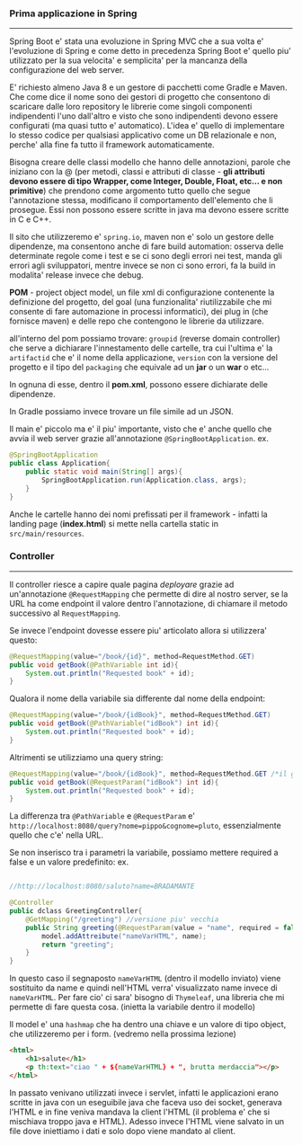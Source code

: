### Prima applicazione in Spring
---
Spring Boot e' stata una evoluzione in Spring MVC che a sua volta e' l'evoluzione di Spring e come detto in precedenza Spring Boot e' quello piu' utilizzato per la sua velocita' e semplicita' per la mancanza della configurazione del web server.

E' richiesto almeno Java 8 e un gestore di pacchetti come Gradle e Maven. Che come dice il nome sono dei gestori di progetto che consentono di scaricare dalle loro repository le librerie come singoli componenti indipendenti l'uno dall'altro e visto che sono indipendenti devono essere configurati (ma quasi tutto e' automatico). L'idea e' quello di implementare lo stesso codice per qualsiasi applicativo come un DB relazionale e non, perche' alla fine fa tutto il framework automaticamente.

Bisogna creare delle classi modello che hanno delle annotazioni, parole che iniziano con la @ (per metodi, classi e attributi di classe - **gli attributi devono essere di tipo Wrapper, come Integer, Double, Float, etc... e non primitive**) che prendono come argomento tutto quello che segue l'annotazione stessa, modificano il comportamento dell'elemento che li prosegue. Essi non possono essere scritte in java ma devono essere scritte in C e C++.

Il sito che utilizzeremo e' `spring.io`, maven non e' solo un gestore delle dipendenze, ma consentono anche di fare build automation: osserva delle determinate regole come i test e se ci sono degli errori nei test, manda gli errori agli sviluppatori, mentre invece se non ci sono errori, fa la build in modalita' release invece che debug.

**POM** - project object model, un file xml di configurazione contenente la definizione del progetto, del goal (una funzionalita' riutilizzabile che mi consente di fare automazione in processi informatici), dei plug in (che fornisce maven) e delle repo che contengono le librerie da utilizzare.

all'interno del pom possiamo trovare: `groupid` (reverse domain controller) che serve a dichiarare l'innestamento delle cartelle, tra cui l'ultima e' la `artifactid` che e' il nome della applicazione, `version` con la versione del progetto e il tipo del `packaging` che equivale ad un **jar** o un **war** o etc...

In ognuna di esse, dentro il **pom.xml**, possono essere dichiarate delle dipendenze.

In Gradle possiamo invece trovare un file simile ad un JSON.

Il main e' piccolo ma e' il piu' importante, visto che e' anche quello che avvia il web server grazie all'annotazione `@SpringBootApplication`.
ex.

``` java
@SpringBootApplication
public class Application{
	public static void main(String[] args){
		SpringBootApplication.run(Application.class, args);
	}
}
```

Anche le cartelle hanno dei nomi prefissati per il framework - infatti la landing page (**index.html**) si mette nella cartella static in `src/main/resources`.
### Controller
---
Il controller riesce a capire quale pagina $deployare$ grazie ad un'annotazione `@RequestMapping` che permette di dire al nostro server, se la URL ha come endpoint il valore dentro l'annotazione, di chiamare il metodo successivo al `RequestMapping`.

Se invece l'endpoint dovesse essere piu' articolato allora si utilizzera' questo:

```java
@RequestMapping(value="/book/{id}", method=RequestMethod.GET)
public void getBook(@PathVariable int id){
	System.out.println("Requested book" + id);
}
```

Qualora il nome della variabile sia differente dal nome della endpoint:

```java
@RequestMapping(value="/book/{idBook}", method=RequestMethod.GET)
public void getBook(@PathVariable("idBook") int id){
	System.out.println("Requested book" + id);
}
```

Altrimenti se utilizziamo una query string:

```java
@RequestMapping(value="/book/{idBook}", method=RequestMethod.GET /*il get e' di default, solitamente si utilizzerebbe per specificare altri metodi REST*/)
public void getBook(@RequestParam("idBook") int id){
	System.out.println("Requested book" + id);
}
```

La differenza tra `@PathVariable` e `@RequestParam` e' `http://localhost:8080/query?nome=pippo&cognome=pluto`, essenzialmente quello che c'e' nella URL. 

Se non inserisco tra i parametri la variabile, possiamo mettere required a false e un valore predefinito:
ex.

```java

//http://localhost:8080/saluto?name=BRADAMANTE

@Controller
public dclass GreetingController{
	@GetMapping("/greeting") //versione piu' vecchia
	public String greeting(@RequestParam(value = "name", required = false, defaultValue = "World", String nome, Model model)){
		model.addAttreibute("nameVarHTML", name);
		return "greeting";
	}
}
```

In questo caso il segnaposto `nameVarHTML` (dentro il modello inviato) viene sostituito da name e quindi nell'HTML verra' visualizzato name invece di `nameVarHTML`. Per fare cio' ci sara' bisogno di `Thymeleaf`, una libreria che mi permette di fare questa cosa. (inietta la variabile dentro il modello)

Il model e' una `hashmap` che ha dentro una chiave e un valore di tipo object, che utilizzeremo per i form. (vedremo nella prossima lezione)

```html
<html>
	<h1>salute</h1>
	<p th:text="ciao " + ${nameVarHTML} + ", brutta merdaccia"></p>
</html>
```

In passato venivano utilizzati invece i servlet, infatti le applicazioni erano scritte in java con un eseguibile java che faceva uso dei socket, generava l'HTML e in fine veniva mandava la client l'HTML (il problema e' che si mischiava troppo java e HTML). Adesso invece l'HTML viene salvato in un file dove iniettiamo i dati e solo dopo viene mandato al client.